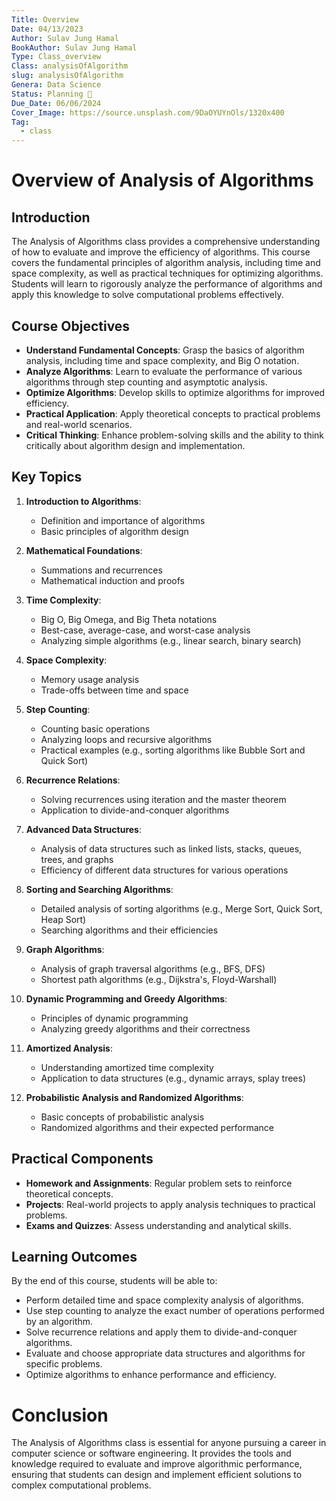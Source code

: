 ```yaml
---
Title: Overview
Date: 04/13/2023
Author: Sulav Jung Hamal
BookAuthor: Sulav Jung Hamal
Type: Class_overview
Class: analysisOfAlgorithm
slug: analysisOfAlgorithm
Genera: Data Science
Status: Planning 🔗
Due_Date: 06/06/2024
Cover_Image: https://source.unsplash.com/9DaOYUYnOls/1320x400
Tag:
  - class
---
```


# Overview of Analysis of Algorithms

## Introduction
The Analysis of Algorithms class provides a comprehensive understanding of how to evaluate and improve the efficiency of algorithms. This course covers the fundamental principles of algorithm analysis, including time and space complexity, as well as practical techniques for optimizing algorithms. Students will learn to rigorously analyze the performance of algorithms and apply this knowledge to solve computational problems effectively.

## Course Objectives
- **Understand Fundamental Concepts**: Grasp the basics of algorithm analysis, including time and space complexity, and Big O notation.
- **Analyze Algorithms**: Learn to evaluate the performance of various algorithms through step counting and asymptotic analysis.
- **Optimize Algorithms**: Develop skills to optimize algorithms for improved efficiency.
- **Practical Application**: Apply theoretical concepts to practical problems and real-world scenarios.
- **Critical Thinking**: Enhance problem-solving skills and the ability to think critically about algorithm design and implementation.

## Key Topics
1. **Introduction to Algorithms**:
   - Definition and importance of algorithms
   - Basic principles of algorithm design

2. **Mathematical Foundations**:
   - Summations and recurrences
   - Mathematical induction and proofs

3. **Time Complexity**:
   - Big O, Big Omega, and Big Theta notations
   - Best-case, average-case, and worst-case analysis
   - Analyzing simple algorithms (e.g., linear search, binary search)

4. **Space Complexity**:
   - Memory usage analysis
   - Trade-offs between time and space

5. **Step Counting**:
   - Counting basic operations
   - Analyzing loops and recursive algorithms
   - Practical examples (e.g., sorting algorithms like Bubble Sort and Quick Sort)

6. **Recurrence Relations**:
   - Solving recurrences using iteration and the master theorem
   - Application to divide-and-conquer algorithms

7. **Advanced Data Structures**:
   - Analysis of data structures such as linked lists, stacks, queues, trees, and graphs
   - Efficiency of different data structures for various operations

8. **Sorting and Searching Algorithms**:
   - Detailed analysis of sorting algorithms (e.g., Merge Sort, Quick Sort, Heap Sort)
   - Searching algorithms and their efficiencies

9. **Graph Algorithms**:
   - Analysis of graph traversal algorithms (e.g., BFS, DFS)
   - Shortest path algorithms (e.g., Dijkstra's, Floyd-Warshall)

10. **Dynamic Programming and Greedy Algorithms**:
    - Principles of dynamic programming
    - Analyzing greedy algorithms and their correctness

11. **Amortized Analysis**:
    - Understanding amortized time complexity
    - Application to data structures (e.g., dynamic arrays, splay trees)

12. **Probabilistic Analysis and Randomized Algorithms**:
    - Basic concepts of probabilistic analysis
    - Randomized algorithms and their expected performance

## Practical Components
- **Homework and Assignments**: Regular problem sets to reinforce theoretical concepts.
- **Projects**: Real-world projects to apply analysis techniques to practical problems.
- **Exams and Quizzes**: Assess understanding and analytical skills.

## Learning Outcomes
By the end of this course, students will be able to:
- Perform detailed time and space complexity analysis of algorithms.
- Use step counting to analyze the exact number of operations performed by an algorithm.
- Solve recurrence relations and apply them to divide-and-conquer algorithms.
- Evaluate and choose appropriate data structures and algorithms for specific problems.
- Optimize algorithms to enhance performance and efficiency.

# Conclusion
The Analysis of Algorithms class is essential for anyone pursuing a career in computer science or software engineering. It provides the tools and knowledge required to evaluate and improve algorithmic performance, ensuring that students can design and implement efficient solutions to complex computational problems.